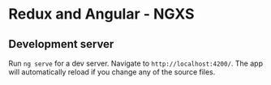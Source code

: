 # Redux and Angular - NGXS



## Development server

Run `ng serve` for a dev server. Navigate to `http://localhost:4200/`. The app will automatically reload if you change any of the source files.

